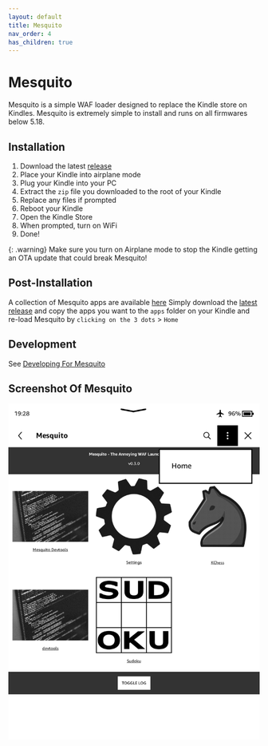 ```yaml
---
layout: default
title: Mesquito
nav_order: 4
has_children: true
---
```


# Mesquito
Mesquito is a simple WAF loader designed to replace the Kindle store on Kindles. Mesquito is extremely simple to install and runs on all firmwares below 5.18.

## Installation
1. Download the latest [release](https://github.com/KindleModding/Mesquito/releases/latest)
2. Place your Kindle into airplane mode
3. Plug your Kindle into your PC
4. Extract the `zip` file you downloaded to the root of your Kindle
5. Replace any files if prompted
6. Reboot your Kindle
7. Open the Kindle Store
8. When prompted, turn on WiFi
9. Done!

{: .warning}
Make sure you turn on Airplane mode to stop the Kindle getting an OTA update that could break Mesquito!

## Post-Installation
A collection of Mesquito apps are available [here](https://github.com/KindleModding/KindleModding-Apps)
Simply download the [latest release](https://github.com/KindleModding/Mesquito/releases/latest) and copy the apps you want to the `apps` folder on your Kindle and re-load Mesquito by `clicking on the 3 dots` > `Home`

## Development
See [Developing For Mesquito](../mesquito/development/)

## Screenshot Of Mesquito
![Mesquito screenshot](../mesquito/mesquito.png)

